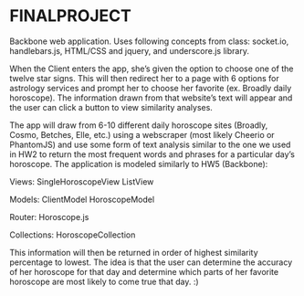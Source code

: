 # FINALPROJECT


Backbone web application. Uses following concepts from class: socket.io, handlebars.js, HTML/CSS and jquery, and underscore.js library. 

When the Client enters the app, she’s given the option to choose one of the twelve star signs. This will then redirect her to a page with 6 options for astrology services and prompt her to choose her favorite (ex. Broadly daily horoscope). The information drawn from that website’s text will appear and the user can click a button to view similarity analyses.

The app will draw from 6-10 different daily horoscope sites (Broadly, Cosmo, Betches, Elle, etc.) using a webscraper (most likely Cheerio or PhantomJS) and use some form of text analysis similar to the one we used in HW2 to return the most frequent words and phrases for a particular day’s horoscope. The application is modeled similarly to HW5 (Backbone):

Views:
SingleHoroscopeView
ListView

Models:
ClientModel
HoroscopeModel


Router:
Horoscope.js

Collections:
HoroscopeCollection


This information will then be returned in order of highest similarity percentage to lowest. The idea is that the user can determine the accuracy of her horoscope for that day and determine which parts of her favorite horoscope are most likely to come true that day. :)
